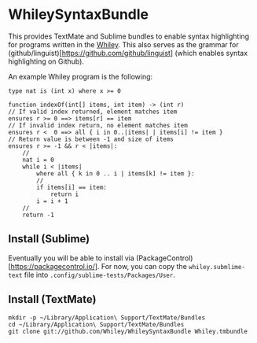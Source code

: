 # WhileySyntaxBundle

This provides TextMate and Sublime bundles to enable syntax
highlighting for programs written in the [Whiley](http://whiley.org).
This also serves as the grammar for
(github/linguist)[https://github.com/github/linguist] (which enables
syntax highlighting on Github).  

An example Whiley program is the following:

```whiley
type nat is (int x) where x >= 0

function indexOf(int[] items, int item) -> (int r)
// If valid index returned, element matches item
ensures r >= 0 ==> items[r] == item
// If invalid index return, no element matches item
ensures r <  0 ==> all { i in 0..|items| | items[i] != item }
// Return value is between -1 and size of items
ensures r >= -1 && r < |items|:
    //
    nat i = 0
    while i < |items|
        where all { k in 0 .. i | items[k] != item }:
        //    
        if items[i] == item:
            return i
        i = i + 1
    //
    return -1
```

## Install (Sublime)

Eventually you will be able to install via
(PackageControl)[https://packagecontrol.io/].  For now, you can copy
the `whiley.submlime-text` file into
`.config/sublime-tests/Packages/User`.

## Install (TextMate)

```
mkdir -p ~/Library/Application\ Support/TextMate/Bundles
cd ~/Library/Application\ Support/TextMate/Bundles
git clone git://github.com/Whiley/WhileySyntaxBundle Whiley.tmbundle
```

